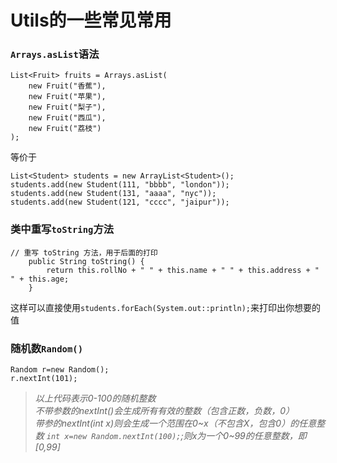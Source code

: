 # Utils的一些常见常用
### ```Arrays.asList```语法
```
List<Fruit> fruits = Arrays.asList(
    new Fruit("香蕉"),
    new Fruit("苹果"),
    new Fruit("梨子"),
    new Fruit("西瓜"),
    new Fruit("荔枝")
);
```
等价于
```
List<Student> students = new ArrayList<Student>();
students.add(new Student(111, "bbbb", "london"));
students.add(new Student(131, "aaaa", "nyc"));
students.add(new Student(121, "cccc", "jaipur"));
```
### 类中重写```toString```方法
```
// 重写 toString 方法，用于后面的打印
    public String toString() {
        return this.rollNo + " " + this.name + " " + this.address + " " + this.age;
    }
```
这样可以直接使用```students.forEach(System.out::println);```来打印出你想要的值

### 随机数`Random()`
```
Random r=new Random();
r.nextInt(101);
```
>*以上代码表示0-100的随机整数*  
>*不带参数的nextInt()会生成所有有效的整数（包含正数，负数，0）*  
>*带参的nextInt(int x)则会生成一个范围在0~x（不包含X，包含0）的任意整数*
>*`int x=new Random.nextInt(100);`;则x为一个0~99的任意整数，即[0,99]*